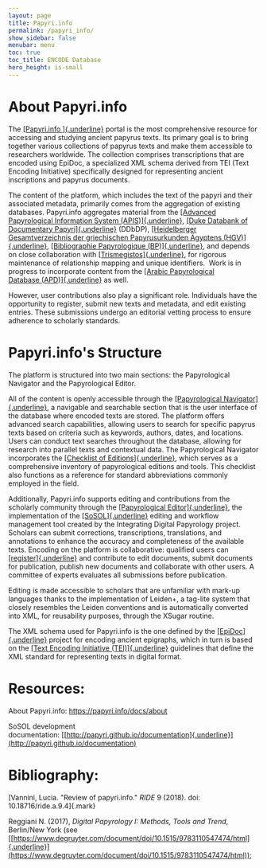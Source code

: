 ```yaml
---
layout: page
title: Papyri.info
permalink: /papyri_info/
show_sidebar: false
menubar: menu
toc: true
toc_title: ENCODE Database
hero_height: is-small
---
```



# About Papyri.info

The [[Papyri.info ]{.underline}](http://www.papyri.info/) portal is the
most comprehensive resource for accessing and studying ancient papyrus
texts. Its primary goal is to bring together various collections of
papyrus texts and make them accessible to researchers worldwide. The
collection comprises transcriptions that are encoded using EpiDoc, a
specialized XML schema derived from TEI (Text Encoding Initiative)
specifically designed for representing ancient inscriptions and papyrus
documents.

The content of the platform, which includes the text of the papyri and
their associated metadata, primarily comes from the aggregation of
existing databases. Papyri.info aggregates material from the [[Advanced
Papyrological Information System
(APIS)]{.underline}](https://papyri.info/docs/apis), [[Duke Databank of
Documentary
Papyri]{.underline}](http://papyri.info/ddbdp) (DDbDP), [[Heidelberger
Gesamtverzeichnis der griechischen Papyrusurkunden
Ägyptens (HGV)]{.underline}](https://aquila.zaw.uni-heidelberg.de/start), [[Bibliographie
Papyrologique (BP)]{.underline}](http://www.aere-egke.be/BP/), and
depends on close collaboration
with [[Trismegistos]{.underline}](http://www.trismegistos.org/), for
rigorous maintenance of relationship mapping and unique identifiers.
 Work is in progress to incorporate content from the [[Arabic
Papyrological
Database (APD)]{.underline}](https://www.apd.gwi.uni-muenchen.de/apd/project.jsp)
as well.

However, user contributions also play a significant role. Individuals
have the opportunity to register, submit new texts and metadata, and
edit existing entries. These submissions undergo an editorial vetting
process to ensure adherence to scholarly standards.

# Papyri.info's Structure

The platform is structured into two main sections: the Papyrological
Navigator and the Papyrological Editor.

All of the content is openly accessible through the [[Papyrological
Navigator]{.underline}](https://papyri.info/search), a navigable and
searchable section that is the user interface of the database where
encoded texts are stored. The platform offers advanced search
capabilities, allowing users to search for specific papyrus texts based
on criteria such as keywords, authors, dates, and locations. Users can
conduct text searches throughout the database, allowing for research
into parallel texts and contextual data. The Papyrological Navigator
incorporates the [[Checklist of
Editions]{.underline}](https://papyri.info/docs/checklist), which serves
as a comprehensive inventory of papyrological editions and tools. This
checklist also functions as a reference for standard abbreviations
commonly employed in the field.

Additionally, Papyri.info supports editing and contributions from the
scholarly community through the [[Papyrological
Editor]{.underline}](http://papyri.info/editor), the implementation of
the [[SoSOL]{.underline}](https://github.com/sosol/sosol) editing and
workflow management tool created by the Integrating Digital Papyrology
project. Scholars can submit corrections, transcriptions, translations,
and annotations to enhance the accuracy and completeness of the
available texts. Encoding on the platform is collaborative: qualified
users can
[[register]{.underline}](https://papyri.info/editor/user/signin) and
contribute to edit documents, submit documents for publication, publish
new documents and collaborate with other users. A committee of experts
evaluates all submissions before publication.

Editing is made accessible to scholars that are unfamiliar with mark-up
languages thanks to the implementation of Leiden+, a tag-lite system
that closely resembles the Leiden conventions and is automatically
converted into XML, for reusability purposes, through the XSugar
routine.

The XML schema used for Papyri.info is the one defined by the
[[EpiDoc]{.underline}](https://epidoc.stoa.org/gl/latest/intro-intro.html)
project for encoding ancient epigraphs, which in turn is based on the
[[Text Encoding Initiative (TEI)]{.underline}](https://tei-c.org/)
guidelines that define the XML standard for representing texts in
digital format.

# Resources:

About Papyri.info: https://papyri.info/docs/about

SoSOL development
documentation: [[http://papyri.github.io/documentation]{.underline}](http://papyri.github.io/documentation)

# Bibliography:

[Vannini, Lucia. \"Review of papyri.info.\" *RIDE* 9 (2018). doi:
10.18716/ride.a.9.4]{.mark}

Reggiani N. (2017), *Digital Papyrology I: Methods, Tools and Trend*,
Berlin/New York (see
[[https://www.degruyter.com/document/doi/10.1515/9783110547474/html]{.underline}](https://www.degruyter.com/document/doi/10.1515/9783110547474/html));

